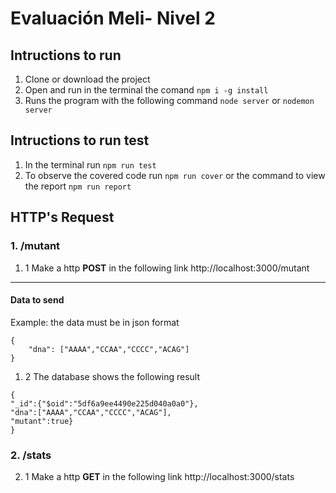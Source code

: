# Evaluación Meli- Nivel 2 

## Intructions to run 
1. Clone or download the project
2. Open and run in the terminal the comand `npm i -g install`
3. Runs the program with the following command `node server` or `nodemon server`

## Intructions to run test
1. In the terminal run `npm run test`
2. To observe the covered code run `npm run cover` or the command to view the report `npm run report`

## HTTP's Request
### 1. /mutant
1. 1 Make a http **POST** in the following link http://localhost:3000/mutant
----
#### Data to send
Example: the data must be in json format
````
{
	"dna": ["AAAA","CCAA","CCCC","ACAG"]
}
````
1. 2 The database shows the following result
````
{
"_id":{"$oid":"5df6a9ee4490e225d040a0a0"},
"dna":["AAAA","CCAA","CCCC","ACAG"],
"mutant":true}
}
````
### 2. /stats
2. 1 Make a http **GET** in the following link http://localhost:3000/stats
